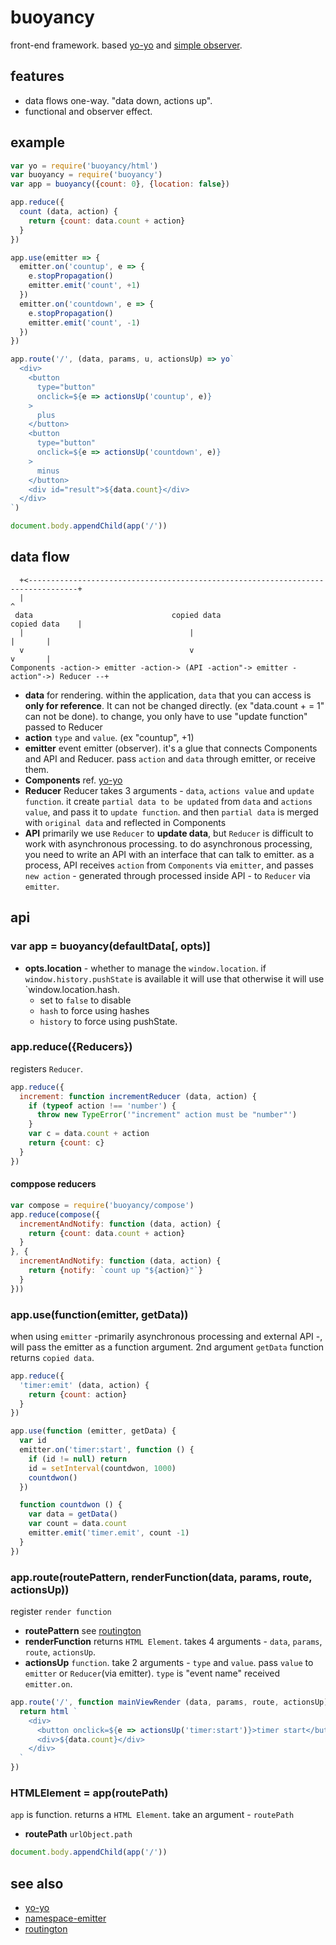 # buoyancy

front-end framework. based [yo-yo](https://www.npmjs.com/package/yo-yo) and [simple observer](https://www.npmjs.com/package/namespace-emitter).

## features

* data flows one-way. "data down, actions up".
* functional and observer effect.

## example

```js
var yo = require('buoyancy/html')
var buoyancy = require('buoyancy')
var app = buoyancy({count: 0}, {location: false})

app.reduce({
  count (data, action) {
    return {count: data.count + action}
  }
})

app.use(emitter => {
  emitter.on('countup', e => {
    e.stopPropagation()
    emitter.emit('count', +1)
  })
  emitter.on('countdown', e => {
    e.stopPropagation()
    emitter.emit('count', -1)
  })
})

app.route('/', (data, params, u, actionsUp) => yo`
  <div>
    <button
      type="button"
      onclick=${e => actionsUp('countup', e)}
    >
      plus
    </button>
    <button
      type="button"
      onclick=${e => actionsUp('countdown', e)}
    >
      minus
    </button>
    <div id="result">${data.count}</div>
  </div>
`)

document.body.appendChild(app('/'))
```

## data flow

```
  +<---------------------------------------------------------------------------------+
  |                                                                                  ^
 data                               copied data                       copied data    |
  |                                     |                                    |       |
  v                                     v                                    v       |
Components -action-> emitter -action-> (API -action"-> emitter -action"->) Reducer --+
```

* __data__ for rendering. within the application, `data` that you can access is __only for reference__. It can not be changed directly. (ex "data.count + = 1" can not be done). to change, you only have to use "update function" passed to Reducer
* __action__ `type` and `value`. (ex "countup", +1)
* __emitter__ event emitter (observer). it's a glue that connects Components and API and Reducer. pass `action` and `data` through emitter, or receive them.
* __Components__ ref. [yo-yo](https://www.npmjs.com/package/yo-yo)
* __Reducer__ Reducer takes 3 arguments - `data`, `actions value` and `update function`. it create `partial data to be updated` from `data` and `actions value`, and pass it to `update function`. and then `partial data` is merged with `original data` and reflected in Components
* __API__ primarily we use `Reducer` to __update data__, but `Reducer` is difficult to work with asynchronous processing. to do asynchronous processing, you need to write an API with an interface that can talk to emitter. as a process, API receives `action` from `Components` via `emitter`, and passes `new action` - generated through processed inside API - to `Reducer` via `emitter`.

## api

### var app = buoyancy(defaultData[, opts)]

* __opts.location__ - whether to manage the `window.location`. if `window.history.pushState` is available it will use that otherwise it will use `window.location.hash.
  * set to `false` to disable
  * `hash` to force using hashes
  * `history` to force using pushState.

### app.reduce({Reducers})

registers `Reducer`.

```js
app.reduce({
  increment: function incrementReducer (data, action) {
    if (typeof action !== 'number') {
      throw new TypeError('"increment" action must be "number"')
    }
    var c = data.count + action
    return {count: c}
  }
})
```

#### comppose reducers

```js
var compose = require('buoyancy/compose')
app.reduce(compose({
  incrementAndNotify: function (data, action) {
    return {count: data.count + action}
  }
}, {
  incrementAndNotify: function (data, action) {
    return {notify: `count up "${action}"`}
  }
}))
```

### app.use(function(emitter, getData))

when using `emitter` -primarily asynchronous processing and external API -, will pass the emitter as a function argument. 2nd argument `getData` function returns `copied data`.

```js
app.reduce({
  'timer:emit' (data, action) {
    return {count: action}
  }
})

app.use(function (emitter, getData) {
  var id
  emitter.on('timer:start', function () {
    if (id != null) return
    id = setInterval(countdwon, 1000)
    countdwon()
  })

  function countdwon () {
    var data = getData()
    var count = data.count
    emitter.emit('timer.emit', count -1)
  }
})
```

### app.route(routePattern, renderFunction(data, params, route, actionsUp))

register `render function`

* __routePattern__ see [routington](https://www.npmjs.com/package/routington)
* __renderFunction__ returns `HTML Element`. takes 4 arguments - `data`, `params`, `route`, `actionsUp`.
* __actionsUp__ `function`. take 2 arguments - `type` and `value`. pass `value` to `emitter` or `Reducer`(via emitter). `type` is "event name" received `emitter.on`.

```js
app.route('/', function mainViewRender (data, params, route, actionsUp) {
  return html `
    <div>
      <button onclick=${e => actionsUp('timer:start')}>timer start</button>
      <div>${data.count}</div>
    </div>
  `
})
```

### HTMLElement = app(routePath)

`app` is function. returns a `HTML Element`. take an argument - `routePath`

* __routePath__ `urlObject.path`

```js
document.body.appendChild(app('/'))
```

## see also

* [yo-yo](https://www.npmjs.com/package/yo-yo)
* [namespace-emitter](https://www.npmjs.com/package/namespace-emitter)
* [routington](https://www.npmjs.com/package/routington)
